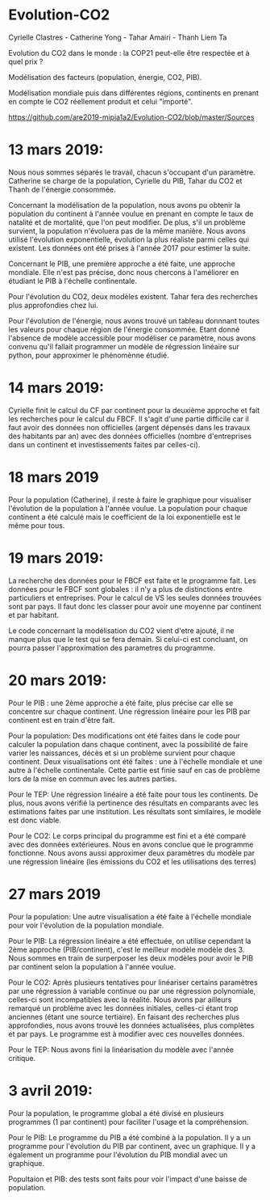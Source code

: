 # Evolution-CO2
Cyrielle Clastres - Catherine Yong -  Tahar Amairi - Thanh Liem Ta

Evolution du CO2 dans le monde : la COP21 peut-elle être respectée et à quel prix ?

Modélisation des facteurs (population, énergie, CO2, PIB).

Modélisation mondiale puis dans différentes régions, continents en prenant en compte le CO2 réellement produit et celui "importé".

https://github.com/are2019-mipia1a2/Evolution-CO2/blob/master/Sources


# 13 mars 2019:

Nous nous sommes séparés le travail, chacun s'occupant d'un paramètre.
Catherine se charge de la population, Cyrielle du PIB, Tahar du CO2 et Thanh de l'énergie consommée.

Concernant la modélisation de la population, nous avons pu obtenir la population du continent à l'année voulue en prenant en compte le taux de natalité et de mortalité, que l'on peut modifier. De plus, s'il un problème survient, la population n'évoluera pas de la même manière. Nous avons utilisé l'évolution exponentielle, évolution la plus réaliste parmi celles qui existent. Les données ont été prises à l'année 2017 pour estimer la suite. 

Concernant le PIB, une première approche a été faite, une approche mondiale. Elle n'est pas précise, donc nous chercons à l'améliorer en étudiant le PIB à l'échelle continentale.

Pour l'évolution du CO2, deux modèles existent. Tahar fera des recherches plus approfondies chez lui.

Pour l'évolution de l'énergie, nous avons trouvé un tableau donnnant toutes les valeurs pour chaque région de l'énergie consommée. Etant donné l'absence de modèle accessible pour modéliser ce paramètre, nous avons convenu qu'il fallait programmer un modèle de régression linéaire sur python, pour approximer le phénomènne étudié.


# 14 mars 2019:

Cyrielle finit le calcul du CF par continent pour la deuxième approche et fait les recherches pour le calcul du FBCF. Il s'agit d'une partie difficile car il faut avoir des données non officielles (argent dépensés dans les travaux des habitants par an) avec des données officielles (nombre d'entreprises dans un continent et investissements faites par celles-ci).

# 18 mars 2019

Pour la population (Catherine), il reste à faire le graphique pour visualiser l'évolution de la population à l'année voulue. La population pour chaque continent a été calculé mais le coefficient de la loi exponentielle est le même pour tous.

# 19 mars 2019:
La recherche des données pour le FBCF est faite et le programme fait. Les données pour le FBCF sont globales : il n'y a plus de distinctions entre particuliers et entreprises. Pour le calcul de VS les seules données trouvées sont par pays. Il faut donc les classer pour avoir une moyenne par continent et par habitant.

Le code concernant la modélisation du CO2 vient d'etre ajouté, il ne manque plus que le test qui se fera demain. Si celui-ci est concluant, on pourra passer l'approximation des parametres du programme. 

# 20 mars 2019:

Pour le PIB : une 2ème approche a été faite, plus précise car elle se concentre sur chaque continent. Une régression linéaire pour les PIB par continent est en train d'être fait.

Pour la population: Des modifications ont été faites dans le code pour calculer la population dans chaque continent, avec la possibilité de faire varier les naissances, décès et si un problème survient pour chaque continent. Deux visualisations ont été faites : une à l'échelle mondiale et une autre à l'échelle continentale. Cette partie est finie sauf en cas de problème lors de la mise en commun avec les autres parties.

Pour le TEP: Une régression linéaire a été faite pour tous les continents. De plus, nous avons vérifié la pertinence des résultats en comparants avec les estimations faites par une institution. Les résultats sont similaires, le modèle est donc viable.

Pour le CO2: Le corps principal du programme est fini et a été comparé avec des données extérieures. Nous en avons conclue que le programme fonctionne. Nous avons aussi approximer deux paramètres du modèle par une régression linéaire (les émissions du CO2 et les utilisations des terres)

# 27 mars 2019

Pour la population: Une autre visualisation a été faite à l'échelle mondiale pour voir l'évolution de la population mondiale. 

Pour le PIB: La régression linéaire a été effectuée, on utilise cependant la 2ème approche (PIB/continent), c'est le meilleur modèle modèle des 3. Nous sommes en train de surperposer les deux modèles pour avoir le PIB par continent selon la population à l'année voulue.

Pour le CO2: Après plusieurs tentatives pour linéariser certains paramètres par une régression à variable continue ou par une régression polynomiale, celles-ci sont incompatibles avec la réalité. Nous avons par ailleurs remarqué un problème avec les données initiales, celles-ci étant trop anciennes (étant une source tertiaire). En faisant des recherches plus approfondies, nous avons trouvé les données actualisées, plus complètes et par pays. Le programme est à modifier avec ces nouvelles données.

Pour le TEP: Nous avons fini la linéarisation du modèle avec l'année critique. 

# 3 avril 2019:

Pour la population, le programme global a été divisé en plusieurs programmes (1 par continent) pour faciliter l'usage et la compréhension.

Pour le PIB: Le programme du PIB a été combiné à la population. Il y a un programme pour l'évolution du PIB par continent, avec un graphique. Il y a également un programme pour l'évolution du PIB mondial avec un graphique.

Popultaion et PIB: des tests sont faits pour voir l'impact d'une baisse de population.
